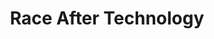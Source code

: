 ---
title: "Race After Technology"
authors:
    - "Ruha Benjamin"
type: "book"
categories: 
    - "algorithms"
    - "inequality"
    - "racism"
    - "bias"
link: "https://www.ruhabenjamin.com/race-after-technology"
---